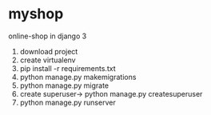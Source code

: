# myshop
online-shop in django 3 
1. download project
2. create virtualenv
3. pip install -r requirements.txt
4. python manage.py makemigrations
5. python manage.py migrate
6. create superuser-> python manage.py createsuperuser
7. python manage.py runserver


